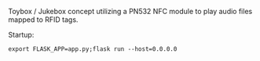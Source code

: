 Toybox / Jukebox concept utilizing a PN532 NFC module to play audio files mapped to RFID tags.

Startup:

`export FLASK_APP=app.py;flask run --host=0.0.0.0`
